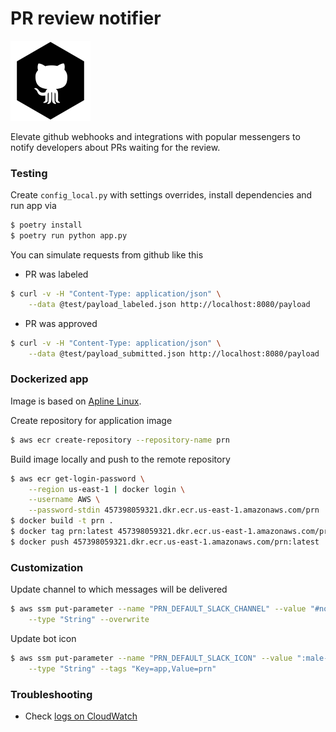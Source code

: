 # PR review notifier

![octobot](icon.png)

Elevate github webhooks and integrations with popular messengers to notify 
developers about PRs waiting for the review.

### Testing

Create `config_local.py` with settings overrides, install dependencies and run 
app via

```bash
$ poetry install
$ poetry run python app.py
```

You can simulate requests from github like this

* PR was labeled

```bash
$ curl -v -H "Content-Type: application/json" \
    --data @test/payload_labeled.json http://localhost:8080/payload
```

* PR was approved

```bash
$ curl -v -H "Content-Type: application/json" \
    --data @test/payload_submitted.json http://localhost:8080/payload
```

### Dockerized app

Image is based on [Apline Linux](https://alpinelinux.org/).

Create repository for application image

```bash
$ aws ecr create-repository --repository-name prn
```

Build image locally and push to the remote repository

```bash
$ aws ecr get-login-password \
    --region us-east-1 | docker login \
    --username AWS \
    --password-stdin 457398059321.dkr.ecr.us-east-1.amazonaws.com/prn
$ docker build -t prn .
$ docker tag prn:latest 457398059321.dkr.ecr.us-east-1.amazonaws.com/prn:latest
$ docker push 457398059321.dkr.ecr.us-east-1.amazonaws.com/prn:latest
```

### Customization

Update channel to which messages will be delivered

```bash
$ aws ssm put-parameter --name "PRN_DEFAULT_SLACK_CHANNEL" --value "#notifications" \
    --type "String" --overwrite
```

Update bot icon

```bash
$ aws ssm put-parameter --name "PRN_DEFAULT_SLACK_ICON" --value ":male-detective:" \
    --type "String" --tags "Key=app,Value=prn"
```

### Troubleshooting

* Check [logs on CloudWatch](https://us-east-1.console.aws.amazon.com/cloudwatch/home?region=us-east-1#logStream:group=prn)
